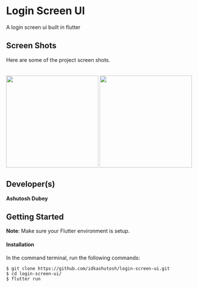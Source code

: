 # Login Screen UI
A login screen ui built in flutter

## Screen Shots

Here are some of the project screen shots.<br><br><br>
<img src="assets/ss1.png" width="250"/> <img src="assets/ss2.png" width="250"/>

## Developer(s)
**Ashutosh Dubey**

## Getting Started

**Note**: Make sure your Flutter environment is setup.
#### Installation

In the command terminal, run the following commands:

    $ git clone https://github.com/idkashutosh/login-screen-ui.git
    $ cd login-screen-ui/
    $ flutter run
